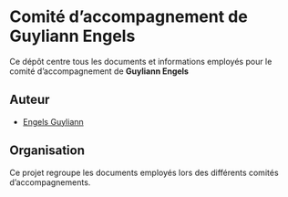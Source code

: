 Comité d’accompagnement de Guyliann Engels
================

Ce dépôt centre tous les documents et informations employés pour le
comité d’accompagnement de **Guyliann Engels**

## Auteur

  - [Engels Guyliann](http://www.guyliann.be)

## Organisation

Ce projet regroupe les documents employés lors des différents comités
d’accompagnements.
